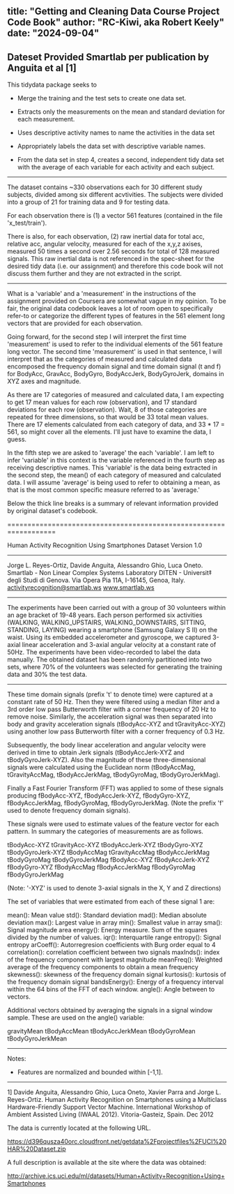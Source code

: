 title: "Getting and Cleaning Data Course Project Code Book"
author: "RC-Kiwi, aka Robert Keely"
date: "2024-09-04"
---
Dateset Provided Smartlab per publication by Anguita et al [1]
---
This tidydata package seeks to 

* Merge the training and the test sets to create one data set.

* Extracts only the measurements on the mean and standard deviation for each measurement. 

* Uses descriptive activity names to name the activities in the data set

* Appropriately labels the data set with descriptive variable names. 

* From the data set in step 4, creates a second, independent tidy data set with the average of each variable for each activity and each subject.

---

The dataset contains ~330 observations each for 30 different study subjects, divided among six different acvtivities. The subjects were divided into a group of 21 for training data and 9 for testing data.

For each observation there is (1) a vector 561 features (contained in the file 'x_test/train'). 

There is also, for each observation, (2) raw inertial data for total acc, relative acc, angular velocity, measured for each of the x,y,z axises, measured 50 times a second over 2.56 seconds for total of 128 measured signals. This raw inertial data is not referenced in the spec-sheet for the desired tidy data (i.e. our assignment) and therefore  this code book will not discuss them further and they are not extracted in the script. 

--- 

What is a 'variable' and a 'measurement' in the instructions of the assignment provided on Coursera are somewhat vague in my opinion. To be fair, the original data codebook leaves a lot of room open to specifically refer-to or categorize the different types of features in the 561 element long vectors that are provided for each observation.

Going forward, for the second step I will interpret the first time 'measurement' is used to refer to the individual elements of the 561 feature long vector. The second time 'measurement' is used in that sentence, I will interpret that as the categories of measured and calculated data encomposed the frequency domain signal and time domain signal (t and f) for BodyAcc, GravAcc, BodyGyro, BodyAccJerk, BodyGyroJerk, domains in XYZ axes and magnitude. 

As there are 17 categories of measured and calculated data, I am expecting to get 17 mean values for each row (observation), and 17 standard deviations for each row (observation). Wait, 8 of those categories are repeated for three dimensions, so that would be 33 total mean values. There are 17 elements calculated from each category of data, and 33 * 17 = 561, so might cover all the elements. I'll just have to examine the data, I guess. 

In the fifth step we are asked to 'average' the each 'variable'. I am left to infer  'variable' in this context is the variable referenced in the fourth step as receiving descriptive names. This 'variable' is the data being extracted in the second step, the mean() of each category of measured and calculated data. I will assume 'average' is being used to refer to obtaining a mean, as that is the most common specific measure referred to as 'average.'

Below the thick line breaks is a summary of relevant information provided by original dataset's codebook. 

==================================================================

Human Activity Recognition Using Smartphones Dataset
Version 1.0

---

Jorge L. Reyes-Ortiz, Davide Anguita, Alessandro Ghio, Luca Oneto.
Smartlab - Non Linear Complex Systems Laboratory
DITEN - Universit‡ degli Studi di Genova.
Via Opera Pia 11A, I-16145, Genoa, Italy.
activityrecognition@smartlab.ws
www.smartlab.ws

---

The experiments have been carried out with a group of 30 volunteers within an age bracket of 19-48 years. Each person performed six activities (WALKING, WALKING_UPSTAIRS, WALKING_DOWNSTAIRS, SITTING, STANDING, LAYING) wearing a smartphone (Samsung Galaxy S II) on the waist. Using its embedded accelerometer and gyroscope, we captured 3-axial linear acceleration and 3-axial angular velocity at a constant rate of 50Hz. The experiments have been video-recorded to label the data manually. The obtained dataset has been randomly partitioned into two sets, where 70% of the volunteers was selected for generating the training data and 30% the test data. 

----

These time domain signals (prefix 't' to denote time) were captured at a constant rate of 50 Hz. Then they were filtered using a median filter and a 3rd order low pass Butterworth filter with a corner frequency of 20 Hz to remove noise. Similarly, the acceleration signal was then separated into body and gravity acceleration signals (tBodyAcc-XYZ and tGravityAcc-XYZ) using another low pass Butterworth filter with a corner frequency of 0.3 Hz. 

Subsequently, the body linear acceleration and angular velocity were derived in time to obtain Jerk signals (tBodyAccJerk-XYZ and tBodyGyroJerk-XYZ). Also the magnitude of these three-dimensional signals were calculated using the Euclidean norm (tBodyAccMag, tGravityAccMag, tBodyAccJerkMag, tBodyGyroMag, tBodyGyroJerkMag). 

Finally a Fast Fourier Transform (FFT) was applied to some of these signals producing fBodyAcc-XYZ, fBodyAccJerk-XYZ, fBodyGyro-XYZ, fBodyAccJerkMag, fBodyGyroMag, fBodyGyroJerkMag. (Note the prefix 'f' used to denote frequency domain signals). 

These signals were used to estimate values of the feature vector for each pattern. In summary the categories of measurements are as follows. 

tBodyAcc-XYZ
tGravityAcc-XYZ
tBodyAccJerk-XYZ
tBodyGyro-XYZ
tBodyGyroJerk-XYZ
tBodyAccMag
tGravityAccMag
tBodyAccJerkMag
tBodyGyroMag
tBodyGyroJerkMag
fBodyAcc-XYZ
fBodyAccJerk-XYZ
fBodyGyro-XYZ
fBodyAccMag
fBodyAccJerkMag
fBodyGyroMag
fBodyGyroJerkMag

(Note: '-XYZ' is used to denote 3-axial signals in the X, Y and Z directions)


The set of variables that were estimated from each of these signal 1 are: 

mean(): Mean value
std(): Standard deviation
mad(): Median absolute deviation 
max(): Largest value in array
min(): Smallest value in array
sma(): Signal magnitude area
energy(): Energy measure. Sum of the squares divided by the number of values. 
iqr(): Interquartile range 
entropy(): Signal entropy
arCoeff(): Autorregresion coefficients with Burg order equal to 4
correlation(): correlation coefficient between two signals
maxInds(): index of the frequency component with largest magnitude
meanFreq(): Weighted average of the frequency components to obtain a mean frequency
skewness(): skewness of the frequency domain signal 
kurtosis(): kurtosis of the frequency domain signal 
bandsEnergy(): Energy of a frequency interval within the 64 bins of the FFT of each window.
angle(): Angle between to vectors.

Additional vectors obtained by averaging the signals in a signal window sample. These are used on the angle() variable:

gravityMean
tBodyAccMean
tBodyAccJerkMean
tBodyGyroMean
tBodyGyroJerkMean

---

Notes: 
- Features are normalized and bounded within [-1,1].

--- 

1] Davide Anguita, Alessandro Ghio, Luca Oneto, Xavier Parra and Jorge L. Reyes-Ortiz. Human Activity Recognition on Smartphones using a Multiclass Hardware-Friendly Support Vector Machine. International Workshop of Ambient Assisted Living (IWAAL 2012). Vitoria-Gasteiz, Spain. Dec 2012

The data is currently located at the following URL. 
 
https://d396qusza40orc.cloudfront.net/getdata%2Fprojectfiles%2FUCI%20HAR%20Dataset.zip

A full description is available at the site where the data was obtained:

http://archive.ics.uci.edu/ml/datasets/Human+Activity+Recognition+Using+Smartphones
